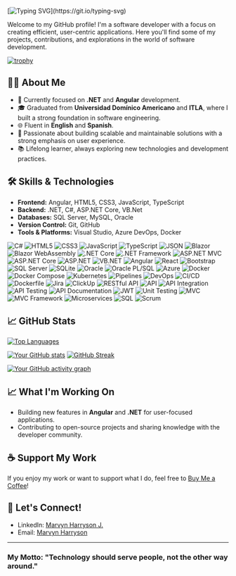 [![Typing SVG](https://readme-typing-svg.demolab.com?font=Fira+Code&size=24&pause=1000&width=435&lines=Hi+there%2C+I'm+Marvyn+Harryson!+%F0%9F%91%8B;Welcome+to+my+profile!)](https://git.io/typing-svg)


Welcome to my GitHub profile! I'm a software developer with a focus on creating efficient, user-centric applications. Here you'll find some of my projects, contributions, and explorations in the world of software development.

[![trophy](https://github-profile-trophy.vercel.app/?username=MarvynHarry&theme=onedark)](https://github.com/ryo-ma/github-profile-trophy)

## 👨‍💻 About Me
- 💼 Currently focused on **.NET** and **Angular** development.
- 🎓 Graduated from **Universidad Domínico Americano** and **ITLA**, where I built a strong foundation in software engineering.
- 🌐 Fluent in **English** and **Spanish**.
- 🔧 Passionate about building scalable and maintainable solutions with a strong emphasis on user experience.
- 📚 Lifelong learner, always exploring new technologies and development practices.

## 🛠️ Skills & Technologies
- **Frontend:** Angular, HTML5, CSS3, JavaScript, TypeScript
- **Backend:** .NET, C#, ASP.NET Core, VB.Net
- **Databases:** SQL Server, MySQL, Oracle
- **Version Control:** Git, GitHub
- **Tools & Platforms:** Visual Studio, Azure DevOps, Docker

![C#](https://img.shields.io/badge/C%23-%23239120.svg?style=flat&logo=c-sharp&logoColor=white)
![HTML5](https://img.shields.io/badge/HTML5-%23E34F26.svg?style=flat&logo=html5&logoColor=white)
![CSS3](https://img.shields.io/badge/CSS3-%231572B6.svg?style=flat&logo=css3&logoColor=white)
![JavaScript](https://img.shields.io/badge/JavaScript-%23F7DF1E.svg?style=flat&logo=javascript&logoColor=black)
![TypeScript](https://img.shields.io/badge/TypeScript-%23007ACC.svg?style=flat&logo=typescript&logoColor=white)
![JSON](https://img.shields.io/badge/JSON-000000?style=flat&logo=json&logoColor=white)
![Blazor](https://img.shields.io/badge/Blazor-512BD4?style=flat&logo=blazor&logoColor=white)
![Blazor WebAssembly](https://img.shields.io/badge/Blazor%20WebAssembly-512BD4?style=flat&logo=blazor&logoColor=white)
![.NET Core](https://img.shields.io/badge/.NET%20Core-512BD4?style=flat&logo=dotnet&logoColor=white)
![.NET Framework](https://img.shields.io/badge/.NET%20Framework-512BD4?style=flat&logo=dotnet&logoColor=white)
![ASP.NET MVC](https://img.shields.io/badge/ASP.NET%20MVC-512BD4?style=flat&logo=dotnet&logoColor=white)
![ASP.NET Core](https://img.shields.io/badge/ASP.NET%20Core-512BD4?style=flat&logo=dotnet&logoColor=white)
![ASP.NET](https://img.shields.io/badge/ASP.NET-512BD4?style=flat&logo=dotnet&logoColor=white)
![VB.NET](https://img.shields.io/badge/VB.NET-512BD4?style=flat&logo=.net&logoColor=white)
![Angular](https://img.shields.io/badge/Angular-DD0031?style=flat&logo=angular&logoColor=white)
![React](https://img.shields.io/badge/React-%2361DAFB.svg?style=flat&logo=react&logoColor=black)
![Bootstrap](https://img.shields.io/badge/Bootstrap-563D7C?style=flat&logo=bootstrap&logoColor=white)
![SQL Server](https://img.shields.io/badge/SQL%20Server-CC2927?style=flat&logo=microsoft-sql-server&logoColor=white)
![SQLite](https://img.shields.io/badge/SQLite-003B57?style=flat&logo=sqlite&logoColor=white)
![Oracle](https://img.shields.io/badge/Oracle-F80000?style=flat&logo=oracle&logoColor=white)
![Oracle PL/SQL](https://img.shields.io/badge/Oracle%20PL/SQL-F80000?style=flat&logo=oracle&logoColor=white)
![Azure](https://img.shields.io/badge/Azure-0078D4?style=flat&logo=microsoft-azure&logoColor=white)
![Docker](https://img.shields.io/badge/Docker-2496ED?style=flat&logo=docker&logoColor=white)
![Docker Compose](https://img.shields.io/badge/Docker%20Compose-2496ED?style=flat&logo=docker&logoColor=white)
![Kubernetes](https://img.shields.io/badge/Kubernetes-326CE5?style=flat&logo=kubernetes&logoColor=white)
![Pipelines](https://img.shields.io/badge/Pipelines-2563EB?style=flat&logo=azure-pipelines&logoColor=white)
![DevOps](https://img.shields.io/badge/DevOps-0a97f5?style=flat&logo=devops&logoColor=white)
![CI/CD](https://img.shields.io/badge/CI%2FCD-%230A9DBB.svg?style=flat&logo=github-actions&logoColor=white)
![Dockerfile](https://img.shields.io/badge/Dockerfile-2496ED?style=flat&logo=docker&logoColor=white)
![Jira](https://img.shields.io/badge/Jira-0052CC?style=flat&logo=jira&logoColor=white)
![ClickUp](https://img.shields.io/badge/ClickUp-7B68EE?style=flat&logo=clickup&logoColor=white)
![RESTful API](https://img.shields.io/badge/RESTful%20API-FF6C37?style=flat&logo=postman&logoColor=white)
![API](https://img.shields.io/badge/API-005571?style=flat&logo=api&logoColor=white)
![API Integration](https://img.shields.io/badge/API%20Integration-3C873A?style=flat&logo=api&logoColor=white)
![API Testing](https://img.shields.io/badge/API%20Testing-FB9829?style=flat&logo=postman&logoColor=white)
![API Documentation](https://img.shields.io/badge/API%20Documentation-0078D6?style=flat&logo=readthedocs&logoColor=white)
![JWT](https://img.shields.io/badge/JWT-000000?style=flat&logo=json-web-tokens&logoColor=white)
![Unit Testing](https://img.shields.io/badge/Unit%20Testing-FF9E0F?style=flat&logo=testing-library&logoColor=white)
![MVC](https://img.shields.io/badge/MVC-512BD4?style=flat&logo=dotnet&logoColor=white)
![MVC Framework](https://img.shields.io/badge/MVC%20Framework-512BD4?style=flat&logo=dotnet&logoColor=white)
![Microservices](https://img.shields.io/badge/Microservices-0e83cd?style=flat&logo=microservices&logoColor=white)
![SQL](https://img.shields.io/badge/SQL-%2307405e.svg?style=flat&logo=amazon-dynamodb&logoColor=white)
![Scrum](https://img.shields.io/badge/Scrum-6DB33F?style=flat&logo=scrum&logoColor=white)


## 📈 GitHub Stats

[![Top Languages](https://github-readme-stats.vercel.app/api/top-langs/?username=MarvynHarry&layout=compact&theme=radical)](https://github.com/MarvynHarry)

[![Your GitHub stats](https://github-readme-stats.vercel.app/api?username=MarvynHarry&show_icons=true&theme=radical)](https://github.com/MarvynHarry)
[![GitHub Streak](https://github-readme-streak-stats.herokuapp.com/?user=MarvynHarry&theme=radical)](https://git.io/streak-stats)

[![Your GitHub activity graph](https://github-readme-activity-graph.vercel.app/graph?username=MarvynHarry&theme=react-dark)](https://github.com/MarvynHarry)

## 📈 What I'm Working On
- Building new features in **Angular** and **.NET** for user-focused applications.
- Contributing to open-source projects and sharing knowledge with the developer community.

## ☕️ Support My Work
If you enjoy my work or want to support what I do, feel free to [Buy Me a Coffee](https://buymeacoffee.com/marvynharry)!

## 💬 Let's Connect!
- LinkedIn: [Marvyn Harryson J.](https://www.linkedin.com/in/marvyn-harryson-j-625285171/)
- Email: [Marvyn Harryson](mailto:marvynharry@gmail.com)

---

### My Motto: "Technology should serve people, not the other way around."

